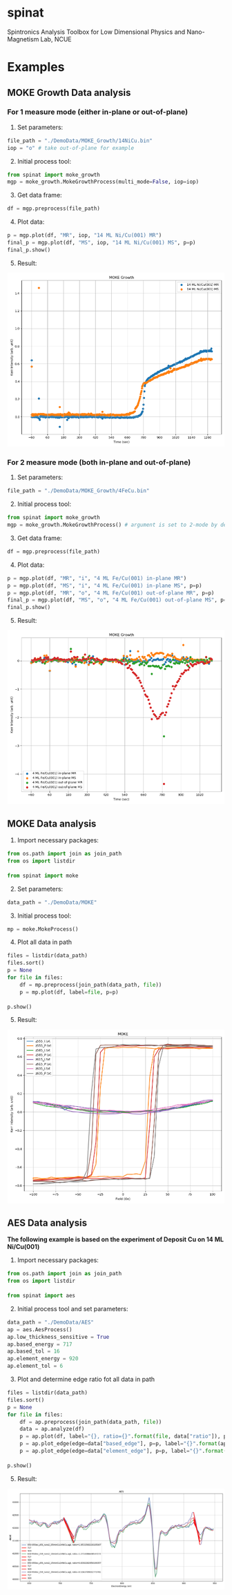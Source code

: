 # spinat

Spintronics Analysis Toolbox for Low Dimensional Physics and Nano-Magnetism Lab, NCUE

# Examples

## MOKE Growth Data analysis

### For 1 measure mode (either in-plane or out-of-plane)

1. Set parameters:

```python
file_path = "./DemoData/MOKE_Growth/14NiCu.bin"
iop = "o" # take out-of-plane for example
```

2. Initial process tool:

```python
from spinat import moke_growth
mgp = moke_growth.MokeGrowthProcess(multi_mode=False, iop=iop)
```

3. Get data frame:

```python
df = mgp.preprocess(file_path)
```

4. Plot data:

```python
p = mgp.plot(df, "MR", iop, "14 ML Ni/Cu(001) MR")
final_p = mgp.plot(df, "MS", iop, "14 ML Ni/Cu(001) MS", p=p)
final_p.show()
```

5. Result:

![](./example/results/moke_growth_1mode_file.png)

### For 2 measure mode (both in-plane and out-of-plane)

1. Set parameters:

```python
file_path = "./DemoData/MOKE_Growth/4FeCu.bin"
```

2. Initial process tool:

```python
from spinat import moke_growth
mgp = moke_growth.MokeGrowthProcess() # argument is set to 2-mode by default
```

3. Get data frame:

```python
df = mgp.preprocess(file_path)
```

4. Plot data:

```python
p = mgp.plot(df, "MR", "i", "4 ML Fe/Cu(001) in-plane MR")
p = mgp.plot(df, "MS", "i", "4 ML Fe/Cu(001) in-plane MS", p=p)
p = mgp.plot(df, "MR", "o", "4 ML Fe/Cu(001) out-of-plane MR", p=p)
final_p = mgp.plot(df, "MS", "o", "4 ML Fe/Cu(001) out-of-plane MS", p=p)
final_p.show()
```

5. Result:

![](./example/results/moke_growth_2mode_file.png)

## MOKE Data analysis

1. Import necessary packages:

```python
from os.path import join as join_path
from os import listdir

from spinat import moke
```

2. Set parameters:

```python
data_path = "./DemoData/MOKE"
```

3. Initial process tool:

```python
mp = moke.MokeProcess()
```

4. Plot all data in path

```python
files = listdir(data_path)
files.sort()
p = None
for file in files:
    df = mp.preprocess(join_path(data_path, file))
    p = mp.plot(df, label=file, p=p)

p.show()
```

5. Result:

![](./example/results/moke.png)


## AES Data analysis

**The following example is based on the experiment of Deposit Cu on 14 ML Ni/Cu(001)**

1. Import necessary packages:

```python
from os.path import join as join_path
from os import listdir

from spinat import aes
```

2. Initial process tool and set parameters:

```python
data_path = "./DemoData/AES"
ap = aes.AesProcess()
ap.low_thickness_sensitive = True
ap.based_energy = 717
ap.based_tol = 16
ap.element_energy = 920
ap.element_tol = 6
```

3. Plot and determine edge ratio fot all data in path

```python
files = listdir(data_path)
files.sort()
p = None
for file in files:
    df = ap.preprocess(join_path(data_path, file))
    data = ap.analyze(df)
    p = ap.plot(df, label="{}, ratio={}".format(file, data["ratio"]), p=p)
    p = ap.plot_edge(edge=data["based_edge"], p=p, label="{}".format(ap.based_energy))
    p = ap.plot_edge(edge=data["element_edge"], p=p, label="{}".format(ap.element_energy))

p.show()
```

5. Result:

![](./example/results/aes.png)